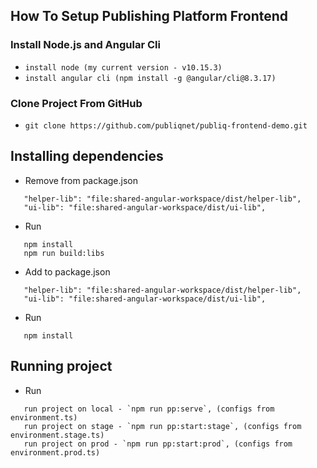 ## How To Setup Publishing Platform Frontend

### Install Node.js and Angular Cli
 + `install node (my current version - v10.15.3)`
 + `install angular cli (npm install -g @angular/cli@8.3.17)`

### Clone Project From GitHub

 + `git clone https://github.com/publiqnet/publiq-frontend-demo.git`

## Installing dependencies 

 + Remove from package.json
```
   "helper-lib": "file:shared-angular-workspace/dist/helper-lib",
   "ui-lib": "file:shared-angular-workspace/dist/ui-lib",
```
 + Run
 ```
    npm install
    npm run build:libs
 ```
 
  + Add to package.json
 ```
    "helper-lib": "file:shared-angular-workspace/dist/helper-lib",
    "ui-lib": "file:shared-angular-workspace/dist/ui-lib",
 ```
 
 + Run
  ```
     npm install
  ```

## Running project
 + Run
  ```
     run project on local - `npm run pp:serve`, (configs from environment.ts)
     run project on stage - `npm run pp:start:stage`, (configs from environment.stage.ts)
     run project on prod - `npm run pp:start:prod`, (configs from environment.prod.ts)
  ```
